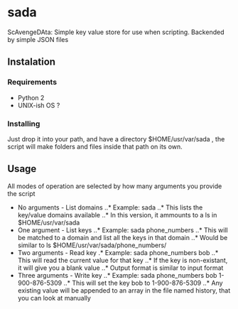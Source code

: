 # sada
ScAvengeDAta: Simple key value store for use when scripting.
Backended by simple JSON files

## Instalation

### Requirements
* Python 2
* UNIX-ish OS ?

### Installing
Just drop it into your path, and have a directory $HOME/usr/var/sada , the script will make folders and files inside that path on its own. 

## Usage

All modes of operation are selected by how many arguments you provide the script
* No arguments - List domains
..* Example: sada
..* This lists the key/value domains available
..* In this version, it ammounts to a ls in $HOME/usr/var/sada
* One argument - List keys
..* Example: sada phone_numbers
..* This will be matched to a domain and list all the keys in that domain
..* Would be similar to ls $HOME/usr/var/sada/phone_numbers/
* Two arguments - Read key
.* Example: sada phone_numbers bob
..* This will read the current value for that key
..* If the key is non-existant, it will give you a blank value
..* Output format is similar to input format
* Three arguments - Write key
..* Example: sada phone_numbers bob 1-900-876-5309
..* This will set the key bob to 1-900-876-5309
..* Any existing value will be appended to an array in the file named history, that you can look at manually
